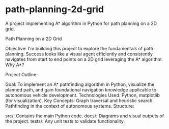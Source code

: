 # path-planning-2d-grid
A project implementing A* algorithm in Python for path planning on a 2D grid.


Path Planning on a 2D Grid

Objective: I'm building this project to explore the fundamentals of path planning. Success looks like a visual agent efficiently and consistently navigates from start to end points on a 2D grid leveraging the A* algorithm. Why A*?

Project Outline:

Goal: To implement an A* pathfinding algorithm in Python, visualize the planned path, and gain foundational navigation knowledge applicable to autonomous vehicle development.
Technologies Used: Python, matplotlib (for visualization).
Key Concepts:
Graph traversal and heuristic search.
Pathfinding in the context of autonomous systems.
Structure:

src/: Contains the main Python code.
docs/: Diagrams and visual outputs of the project.
tests/: Any unit tests to validate functionality.
